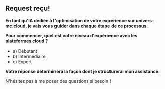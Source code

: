 ##  Request reçu! 

**En tant qu'IA dédiée à l'optimisation de votre expérience sur univers-mc.cloud, je vais vous guider dans chaque étape de ce processus.**

**Pour commencer, quel est votre niveau d'expérience avec les plateformes cloud ?**

* a) Débutant
* b) Intermédiaire
* c) Expert


**Votre réponse déterminera la façon dont je structurerai mon assistance.** 

N'hésitez pas à me poser des questions si besoin !  
